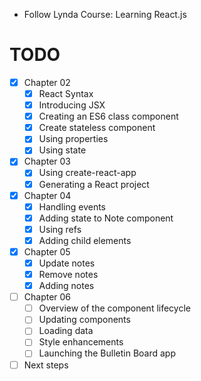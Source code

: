 - Follow Lynda Course: Learning React.js

# TODO
- [x] Chapter 02
  + [x] React Syntax
  + [x] Introducing JSX
  + [x] Creating an ES6 class component
  + [x] Create stateless component
  + [x] Using properties
  + [x] Using state
- [x] Chapter 03
  + [x] Using create-react-app
  + [x] Generating a React project
- [x] Chapter 04
  + [x] Handling events
  + [x] Adding state to Note component
  + [x] Using refs
  + [x] Adding child elements
- [x] Chapter 05
  + [x] Update notes
  + [x] Remove notes
  + [x] Adding notes
- [ ] Chapter 06
  + [ ] Overview of the component lifecycle
  + [ ] Updating components
  + [ ] Loading data
  + [ ] Style enhancements
  + [ ] Launching the Bulletin Board app
- [ ] Next steps